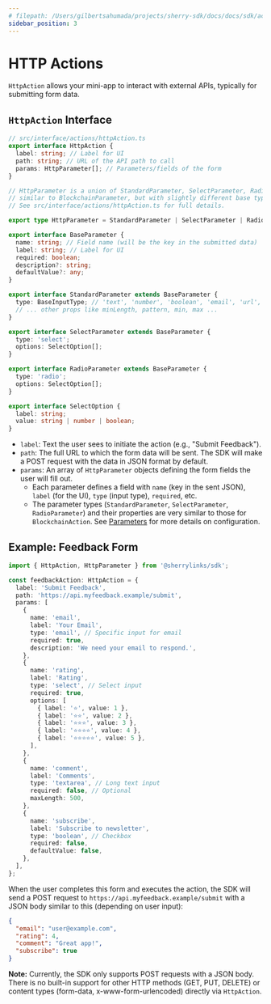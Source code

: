 ```yaml
---
# filepath: /Users/gilbertsahumada/projects/sherry-sdk/docs/docs/sdk/action-types/http-actions.md
sidebar_position: 3
---
```


# HTTP Actions

`HttpAction` allows your mini-app to interact with external APIs, typically for submitting form data.

## `HttpAction` Interface

```typescript
// src/interface/actions/httpAction.ts
export interface HttpAction {
  label: string; // Label for UI
  path: string; // URL of the API path to call
  params: HttpParameter[]; // Parameters/fields of the form
}

// HttpParameter is a union of StandardParameter, SelectParameter, RadioParameter
// similar to BlockchainParameter, but with slightly different base types.
// See src/interface/actions/httpAction.ts for full details.

export type HttpParameter = StandardParameter | SelectParameter | RadioParameter;

export interface BaseParameter {
  name: string; // Field name (will be the key in the submitted data)
  label: string; // Label for UI
  required: boolean;
  description?: string;
  defaultValue?: any;
}

export interface StandardParameter extends BaseParameter {
  type: BaseInputType; // 'text', 'number', 'boolean', 'email', 'url', 'datetime', 'textarea'
  // ... other props like minLength, pattern, min, max ...
}

export interface SelectParameter extends BaseParameter {
  type: 'select';
  options: SelectOption[];
}

export interface RadioParameter extends BaseParameter {
  type: 'radio';
  options: SelectOption[];
}

export interface SelectOption {
  label: string;
  value: string | number | boolean;
}
```

- `label`: Text the user sees to initiate the action (e.g., "Submit Feedback").
- `path`: The full URL to which the form data will be sent. The SDK will make a POST request with the data in JSON format by default.
- `params`: An array of `HttpParameter` objects defining the form fields the user will fill out.
  - Each parameter defines a field with `name` (key in the sent JSON), `label` (for the UI), `type` (input type), `required`, etc.
  - The parameter types (`StandardParameter`, `SelectParameter`, `RadioParameter`) and their properties are very similar to those for `BlockchainAction`. See [Parameters](./../parameters.md) for more details on configuration.

## Example: Feedback Form

```typescript
import { HttpAction, HttpParameter } from '@sherrylinks/sdk';

const feedbackAction: HttpAction = {
  label: 'Submit Feedback',
  path: 'https://api.myfeedback.example/submit',
  params: [
    {
      name: 'email',
      label: 'Your Email',
      type: 'email', // Specific input for email
      required: true,
      description: 'We need your email to respond.',
    },
    {
      name: 'rating',
      label: 'Rating',
      type: 'select', // Select input
      required: true,
      options: [
        { label: '⭐', value: 1 },
        { label: '⭐⭐', value: 2 },
        { label: '⭐⭐⭐', value: 3 },
        { label: '⭐⭐⭐⭐', value: 4 },
        { label: '⭐⭐⭐⭐⭐', value: 5 },
      ],
    },
    {
      name: 'comment',
      label: 'Comments',
      type: 'textarea', // Long text input
      required: false, // Optional
      maxLength: 500,
    },
    {
      name: 'subscribe',
      label: 'Subscribe to newsletter',
      type: 'boolean', // Checkbox
      required: false,
      defaultValue: false,
    },
  ],
};
```

When the user completes this form and executes the action, the SDK will send a POST request to `https://api.myfeedback.example/submit` with a JSON body similar to this (depending on user input):

```json
{
  "email": "user@example.com",
  "rating": 4,
  "comment": "Great app!",
  "subscribe": true
}
```

**Note:** Currently, the SDK only supports POST requests with a JSON body. There is no built-in support for other HTTP methods (GET, PUT, DELETE) or content types (form-data, x-www-form-urlencoded) directly via `HttpAction`.
